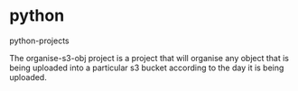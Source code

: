 # python
python-projects

The organise-s3-obj project is a project that will organise any object that is being uploaded into a particular s3 bucket according to the day it is being uploaded.
